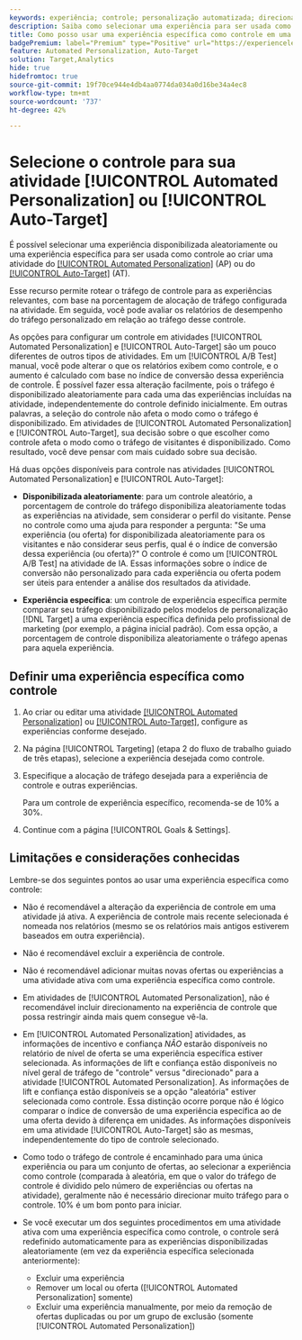 ```yaml
---
keywords: experiência; controle; personalização automatizada; direcionamento automático
description: Saiba como selecionar uma experiência para ser usada como controle ao criar uma atividade [!UICONTROL Automated Personalization] (AP) ou [!UICONTROL Auto-Target] no  [!DNL Adobe Target].
title: Como posso usar uma experiência específica como controle em uma atividade [!UICONTROL Automated Personalization]?
badgePremium: label="Premium" type="Positive" url="https://experienceleague.adobe.com/docs/target/using/introduction/intro.html?lang=en#premium newtab=true" tooltip="Consulte o que está incluído no Target Premium."
feature: Automated Personalization, Auto-Target
solution: Target,Analytics
hide: true
hidefromtoc: true
source-git-commit: 19f70ce944e4db4aa0774da034a0d16be34a4ec8
workflow-type: tm+mt
source-wordcount: '737'
ht-degree: 42%

---
```


# Selecione o controle para sua atividade [!UICONTROL Automated Personalization] ou [!UICONTROL Auto-Target]

É possível selecionar uma experiência disponibilizada aleatoriamente ou uma experiência específica para ser usada como controle ao criar uma atividade do [[!UICONTROL Automated Personalization]](/help/main/c-activities/t-automated-personalization/automated-personalization.md) (AP) ou do [[!UICONTROL Auto-Target]](/help/main/c-activities/auto-target/auto-target-to-optimize.md) (AT).

Esse recurso permite rotear o tráfego de controle para as experiências relevantes, com base na porcentagem de alocação de tráfego configurada na atividade. Em seguida, você pode avaliar os relatórios de desempenho do tráfego personalizado em relação ao tráfego desse controle.

As opções para configurar um controle em atividades [!UICONTROL Automated Personalization] e [!UICONTROL Auto-Target] são um pouco diferentes de outros tipos de atividades. Em um [!UICONTROL A/B Test] manual, você pode alterar o que os relatórios exibem como controle, e o aumento é calculado com base no índice de conversão dessa experiência de controle. É possível fazer essa alteração facilmente, pois o tráfego é disponibilizado aleatoriamente para cada uma das experiências incluídas na atividade, independentemente do controle definido inicialmente. Em outras palavras, a seleção do controle não afeta o modo como o tráfego é disponibilizado. Em atividades de [!UICONTROL Automated Personalization] e [!UICONTROL Auto-Target], sua decisão sobre o que escolher como controle afeta o modo como o tráfego de visitantes é disponibilizado. Como resultado, você deve pensar com mais cuidado sobre sua decisão.

Há duas opções disponíveis para controle nas atividades [!UICONTROL Automated Personalization] e [!UICONTROL Auto-Target]:

* **Disponibilizada aleatoriamente**: para um controle aleatório, a porcentagem de controle do tráfego disponibiliza aleatoriamente todas as experiências na atividade, sem considerar o perfil do visitante. Pense no controle como uma ajuda para responder a pergunta: &quot;Se uma experiência (ou oferta) for disponibilizada aleatoriamente para os visitantes e não considerar seus perfis, qual é o índice de conversão dessa experiência (ou oferta)?&quot; O controle é como um [!UICONTROL A/B Test] na atividade de IA. Essas informações sobre o índice de conversão não personalizado para cada experiência ou oferta podem ser úteis para entender a análise dos resultados da atividade.

* **Experiência específica**: um controle de experiência específica permite comparar seu tráfego disponibilizado pelos modelos de personalização [!DNL Target] a uma experiência específica definida pelo profissional de marketing (por exemplo, a página inicial padrão). Com essa opção, a porcentagem de controle disponibiliza aleatoriamente o tráfego apenas para aquela experiência.

## Definir uma experiência específica como controle

1. Ao criar ou editar uma atividade [[!UICONTROL Automated Personalization]](/help/main/c-activities/t-automated-personalization/create-ap-activity.md) ou [[!UICONTROL Auto-Target]](/help/main/c-activities/t-test-ab/t-test-create-ab/ab-audience.md), configure as experiências conforme desejado.
1. Na página [!UICONTROL Targeting] (etapa 2 do fluxo de trabalho guiado de três etapas), selecione a experiência desejada como controle.
1. Especifique a alocação de tráfego desejada para a experiência de controle e outras experiências.

   Para um controle de experiência específico, recomenda-se de 10% a 30%.

1. Continue com a página [!UICONTROL Goals & Settings].

## Limitações e considerações conhecidas

Lembre-se dos seguintes pontos ao usar uma experiência específica como controle:

* Não é recomendável a alteração da experiência de controle em uma atividade já ativa. A experiência de controle mais recente selecionada é nomeada nos relatórios (mesmo se os relatórios mais antigos estiverem baseados em outra experiência).
* Não é recomendável excluir a experiência de controle.
* Não é recomendável adicionar muitas novas ofertas ou experiências a uma atividade ativa com uma experiência específica como controle.
* Em atividades de [!UICONTROL Automated Personalization], não é recomendável incluir direcionamento na experiência de controle que possa restringir ainda mais quem consegue vê-la.
* Em [!UICONTROL Automated Personalization] atividades, as informações de incentivo e confiança *NÃO* estarão disponíveis no relatório de nível de oferta se uma experiência específica estiver selecionada. As informações de lift e confiança estão disponíveis no nível geral de tráfego de &quot;controle&quot; versus &quot;direcionado&quot; para a atividade [!UICONTROL Automated Personalization]. As informações de lift e confiança estão disponíveis se a opção &quot;aleatória&quot; estiver selecionada como controle. Essa distinção ocorre porque não é lógico comparar o índice de conversão de uma experiência específica ao de uma oferta devido à diferença em unidades. As informações disponíveis em uma atividade [!UICONTROL Auto-Target] são as mesmas, independentemente do tipo de controle selecionado.
* Como todo o tráfego de controle é encaminhado para uma única experiência ou para um conjunto de ofertas, ao selecionar a experiência como controle (comparada à aleatória, em que o valor do tráfego de controle é dividido pelo número de experiências ou ofertas na atividade), geralmente não é necessário direcionar muito tráfego para o controle. 10% é um bom ponto para iniciar.
* Se você executar um dos seguintes procedimentos em uma atividade ativa com uma experiência específica como controle, o controle será redefinido automaticamente para as experiências disponibilizadas aleatoriamente (em vez da experiência específica selecionada anteriormente):

   * Excluir uma experiência
   * Remover um local ou oferta ([!UICONTROL Automated Personalization] somente)
   * Excluir uma experiência manualmente, por meio da remoção de ofertas duplicadas ou por um grupo de exclusão (somente [!UICONTROL Automated Personalization])

